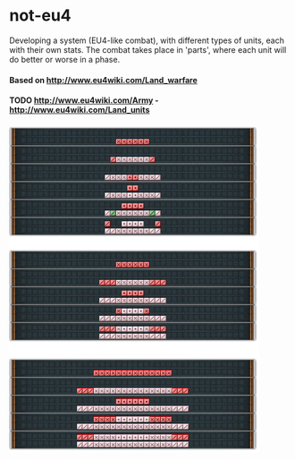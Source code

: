 # not-eu4
Developing a system (EU4-like combat), with different types of units, each with their own stats.
The combat takes place in 'parts', where each unit will do better or worse in a phase.
#### Based on http://www.eu4wiki.com/Land_warfare
#### TODO http://www.eu4wiki.com/Army - http://www.eu4wiki.com/Land_units
![i-dont-own-this](https://raw.githubusercontent.com/odinwants/not-eu4/master/img/i-dont-own-this.png)
